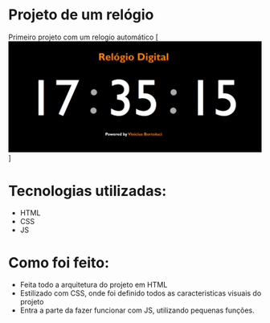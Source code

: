 # Projeto de um relógio 
Primeiro projeto com um relogio automático
[<img src="./img/Animação.gif" alt="Animação do relógio funcionando">]

# Tecnologias utilizadas:
 - HTML
 - CSS
 - JS

# Como foi feito:

 - Feita todo a arquitetura do projeto em HTML
 - Estilizado com CSS, onde foi definido todos as caracteristicas visuais do projeto
 - Entra a parte da fazer funcionar com JS, utilizando pequenas funções.

